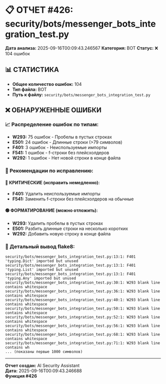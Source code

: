 # 📋 ОТЧЕТ #426: security/bots/messenger_bots_integration_test.py

**Дата анализа:** 2025-09-16T00:09:43.246567
**Категория:** BOT
**Статус:** ❌ 104 ошибок

## 📊 СТАТИСТИКА

- **Общее количество ошибок:** 104
- **Тип файла:** BOT
- **Путь к файлу:** `security/bots/messenger_bots_integration_test.py`

## ❌ ОБНАРУЖЕННЫЕ ОШИБКИ

### 📈 Распределение ошибок по типам:

- **W293:** 75 ошибок - Пробелы в пустых строках
- **E501:** 24 ошибок - Длинные строки (>79 символов)
- **F401:** 3 ошибок - Неиспользуемые импорты
- **F541:** 1 ошибок - f-строки без плейсхолдеров
- **W292:** 1 ошибок - Нет новой строки в конце файла

### 🎯 Рекомендации по исправлению:

#### 🔴 КРИТИЧЕСКИЕ (исправить немедленно):
- **F401:** Удалить неиспользуемые импорты
- **F541:** Заменить f-строки без плейсхолдеров на обычные

#### 🟢 ФОРМАТИРОВАНИЕ (можно отложить):
- **W293:** Удалить пробелы в пустых строках
- **E501:** Разбить длинные строки на несколько коротких
- **W292:** Добавить новую строку в конце файла

### 📝 Детальный вывод flake8:

```
security/bots/messenger_bots_integration_test.py:13:1: F401 'typing.Dict' imported but unused
security/bots/messenger_bots_integration_test.py:13:1: F401 'typing.List' imported but unused
security/bots/messenger_bots_integration_test.py:13:1: F401 'typing.Any' imported but unused
security/bots/messenger_bots_integration_test.py:30:1: W293 blank line contains whitespace
security/bots/messenger_bots_integration_test.py:36:1: W293 blank line contains whitespace
security/bots/messenger_bots_integration_test.py:40:1: W293 blank line contains whitespace
security/bots/messenger_bots_integration_test.py:50:1: W293 blank line contains whitespace
security/bots/messenger_bots_integration_test.py:52:1: W293 blank line contains whitespace
security/bots/messenger_bots_integration_test.py:56:1: W293 blank line contains whitespace
security/bots/messenger_bots_integration_test.py:68:1: W293 blank line contains whitespace
security/bots/messenger_bots_integration_test.py:71:1: W293 blank line contains wh
... (показаны первые 1000 символов)
```

---
**Отчет создан:** AI Security Assistant  
**Дата:** 2025-09-16T00:09:43.246688  
**Функция #426**
